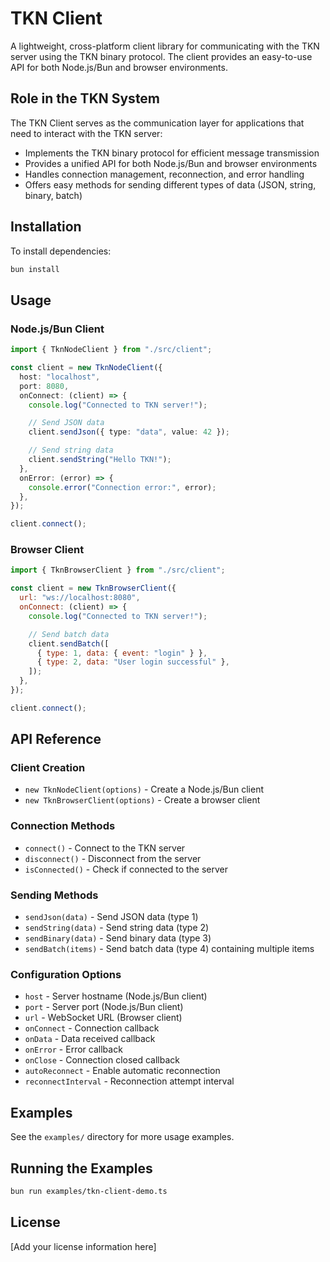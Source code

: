 # TKN Client

A lightweight, cross-platform client library for communicating with the TKN server using the TKN binary protocol. The client provides an easy-to-use API for both Node.js/Bun and browser environments.

## Role in the TKN System

The TKN Client serves as the communication layer for applications that need to interact with the TKN server:

- Implements the TKN binary protocol for efficient message transmission
- Provides a unified API for both Node.js/Bun and browser environments
- Handles connection management, reconnection, and error handling
- Offers easy methods for sending different types of data (JSON, string, binary, batch)

## Installation

To install dependencies:

```bash
bun install
```

## Usage

### Node.js/Bun Client

```typescript
import { TknNodeClient } from "./src/client";

const client = new TknNodeClient({
  host: "localhost",
  port: 8080,
  onConnect: (client) => {
    console.log("Connected to TKN server!");

    // Send JSON data
    client.sendJson({ type: "data", value: 42 });

    // Send string data
    client.sendString("Hello TKN!");
  },
  onError: (error) => {
    console.error("Connection error:", error);
  },
});

client.connect();
```

### Browser Client

```javascript
import { TknBrowserClient } from "./src/client";

const client = new TknBrowserClient({
  url: "ws://localhost:8080",
  onConnect: (client) => {
    console.log("Connected to TKN server!");

    // Send batch data
    client.sendBatch([
      { type: 1, data: { event: "login" } },
      { type: 2, data: "User login successful" },
    ]);
  },
});

client.connect();
```

## API Reference

### Client Creation

- `new TknNodeClient(options)` - Create a Node.js/Bun client
- `new TknBrowserClient(options)` - Create a browser client

### Connection Methods

- `connect()` - Connect to the TKN server
- `disconnect()` - Disconnect from the server
- `isConnected()` - Check if connected to the server

### Sending Methods

- `sendJson(data)` - Send JSON data (type 1)
- `sendString(data)` - Send string data (type 2)
- `sendBinary(data)` - Send binary data (type 3)
- `sendBatch(items)` - Send batch data (type 4) containing multiple items

### Configuration Options

- `host` - Server hostname (Node.js/Bun client)
- `port` - Server port (Node.js/Bun client)
- `url` - WebSocket URL (Browser client)
- `onConnect` - Connection callback
- `onData` - Data received callback
- `onError` - Error callback
- `onClose` - Connection closed callback
- `autoReconnect` - Enable automatic reconnection
- `reconnectInterval` - Reconnection attempt interval

## Examples

See the `examples/` directory for more usage examples.

## Running the Examples

```bash
bun run examples/tkn-client-demo.ts
```

## License

[Add your license information here]
